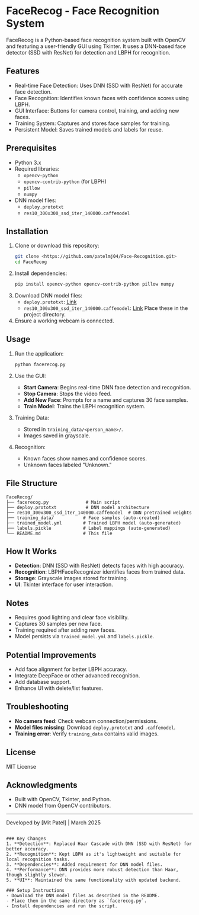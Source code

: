 # FaceRecog - Face Recognition System

FaceRecog is a Python-based face recognition system built with OpenCV and featuring a user-friendly GUI using Tkinter. It uses a DNN-based face detector (SSD with ResNet) for detection and LBPH for recognition.

## Features
- Real-time Face Detection: Uses DNN (SSD with ResNet) for accurate face detection.
- Face Recognition: Identifies known faces with confidence scores using LBPH.
- GUI Interface: Buttons for camera control, training, and adding new faces.
- Training System: Captures and stores face samples for training.
- Persistent Model: Saves trained models and labels for reuse.

## Prerequisites
- Python 3.x
- Required libraries:
  - `opencv-python`
  - `opencv-contrib-python` (for LBPH)
  - `pillow`
  - `numpy`
- DNN model files:
  - `deploy.prototxt`
  - `res10_300x300_ssd_iter_140000.caffemodel`

## Installation
1. Clone or download this repository:
   ```bash
   git clone <https://github.com/patelmj04/Face-Recognition.git>
   cd FaceRecog
   ```
2. Install dependencies:
   ```bash
   pip install opencv-python opencv-contrib-python pillow numpy
   ```
3. Download DNN model files:
   - `deploy.prototxt`: [Link](https://raw.githubusercontent.com/opencv/opencv/master/samples/dnn/face_detector/deploy.prototxt)
   - `res10_300x300_ssd_iter_140000.caffemodel`: [Link](https://github.com/opencv/opencv_3rdparty/raw/dnn_samples_face_detector_20170830/res10_300x300_ssd_iter_140000.caffemodel)
   Place these in the project directory.
4. Ensure a working webcam is connected.

## Usage
1. Run the application:
   ```bash
   python facerecog.py
   ```
2. Use the GUI:
   - **Start Camera**: Begins real-time DNN face detection and recognition.
   - **Stop Camera**: Stops the video feed.
   - **Add New Face**: Prompts for a name and captures 30 face samples.
   - **Train Model**: Trains the LBPH recognition system.

3. Training Data:
   - Stored in `training_data/<person_name>/`.
   - Images saved in grayscale.

4. Recognition:
   - Known faces show names and confidence scores.
   - Unknown faces labeled "Unknown."

## File Structure
```
FaceRecog/
├── facerecog.py              # Main script
├── deploy.prototxt           # DNN model architecture
├── res10_300x300_ssd_iter_140000.caffemodel  # DNN pretrained weights
├── training_data/           # Face samples (auto-created)
├── trained_model.yml        # Trained LBPH model (auto-generated)
├── labels.pickle            # Label mappings (auto-generated)
└── README.md                # This file
```

## How It Works
- **Detection**: DNN (SSD with ResNet) detects faces with high accuracy.
- **Recognition**: LBPHFaceRecognizer identifies faces from trained data.
- **Storage**: Grayscale images stored for training.
- **UI**: Tkinter interface for user interaction.

## Notes
- Requires good lighting and clear face visibility.
- Captures 30 samples per new face.
- Training required after adding new faces.
- Model persists via `trained_model.yml` and `labels.pickle`.

## Potential Improvements
- Add face alignment for better LBPH accuracy.
- Integrate DeepFace or other advanced recognition.
- Add database support.
- Enhance UI with delete/list features.

## Troubleshooting
- **No camera feed**: Check webcam connection/permissions.
- **Model files missing**: Download `deploy.prototxt` and `.caffemodel`.
- **Training error**: Verify `training_data` contains valid images.

## License
MIT License

## Acknowledgments
- Built with OpenCV, Tkinter, and Python.
- DNN model from OpenCV contributors.

---
Developed by [Mit Patel] | March 2025
```

### Key Changes
1. **Detection**: Replaced Haar Cascade with DNN (SSD with ResNet) for better accuracy.
2. **Recognition**: Kept LBPH as it's lightweight and suitable for local recognition tasks.
3. **Dependencies**: Added requirement for DNN model files.
4. **Performance**: DNN provides more robust detection than Haar, though slightly slower.
5. **UI**: Maintained the same functionality with updated backend.

### Setup Instructions
- Download the DNN model files as described in the README.
- Place them in the same directory as `facerecog.py`.
- Install dependencies and run the script.
